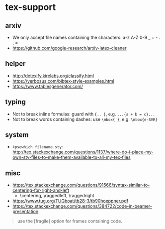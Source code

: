 # tex-support

## arxiv
* We only accept file names containing the characters: a-z A-Z 0-9 _ + - . , =
* https://github.com/google-research/arxiv-latex-cleaner

## helper
* http://detexify.kirelabs.org/classify.html
* https://verbosus.com/bibtex-style-examples.html
* https://www.tablesgenerator.com/

## typing
* Not to break inline formulas:
guard with `{.. }`,
e.g. `...{a + b = c}...`
* Not to break words containing dashes:
use `\mbox{ }`,
e.g. `\mbox{e-SVR}`

## system
* `kpsewhich filename.sty`:
http://tex.stackexchange.com/questions/1137/where-do-i-place-my-own-sty-files-to-make-them-available-to-all-my-tex-files

## misc
* https://tex.stackexchange.com/questions/91566/syntax-similar-to-centering-for-right-and-left
  * \centering, \raggedleft, \raggedright
* https://www.tug.org/TUGboat/tb28-3/tb90hoeppner.pdf
* https://tex.stackexchange.com/questions/384722/code-in-beamer-presentation
> use the [fragile] option for frames containing code.
